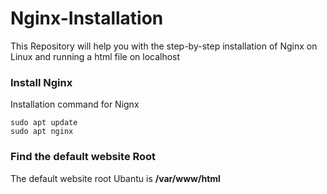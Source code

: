# Nginx-Installation
This Repository will help you with the step-by-step installation of Nginx on Linux and running a html file on localhost

<h3>Install Nginx</h3>

Installation command for Nignx

````
sudo apt update
sudo apt nginx
````
<h3> Find the default website Root </h3>
<p> The default website root Ubantu is  <b>/var/www/html</b> </p>
